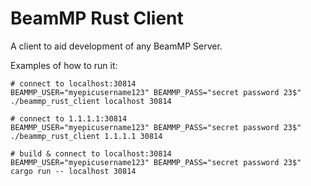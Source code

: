 # BeamMP Rust Client

A client to aid development of any BeamMP Server.

Examples of how to run it:

```shell
# connect to localhost:30814
BEAMMP_USER="myepicusername123" BEAMMP_PASS="secret password 23$" ./beammp_rust_client localhost 30814

# connect to 1.1.1.1:30814
BEAMMP_USER="myepicusername123" BEAMMP_PASS="secret password 23$" ./beammp_rust_client 1.1.1.1 30814

# build & connect to localhost:30814
BEAMMP_USER="myepicusername123" BEAMMP_PASS="secret password 23$" cargo run -- localhost 30814
```
